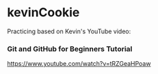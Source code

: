 # kevinCookie

Practicing based on Kevin's YouTube video:

### Git and GitHub for Beginners Tutorial

https://www.youtube.com/watch?v=tRZGeaHPoaw
